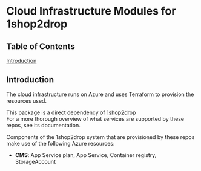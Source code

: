 # Cloud Infrastructure Modules for 1shop2drop

## Table of Contents

[Introduction](#introduction)

## Introduction

The cloud infrastructure runs on Azure and uses Terraform to provision the resources used.

This package is a direct dependency of [1shop2drop](https://github.com/oisinfoley/1shop2drop-infrastructure-core)  
For a more thorough overview of what services are supported by these repos, see its documentation.

Components of the 1shop2drop system that are provisioned by these repos make use of the following Azure resources:

- **CMS**: App Service plan, App Service, Container registry, StorageAccount
